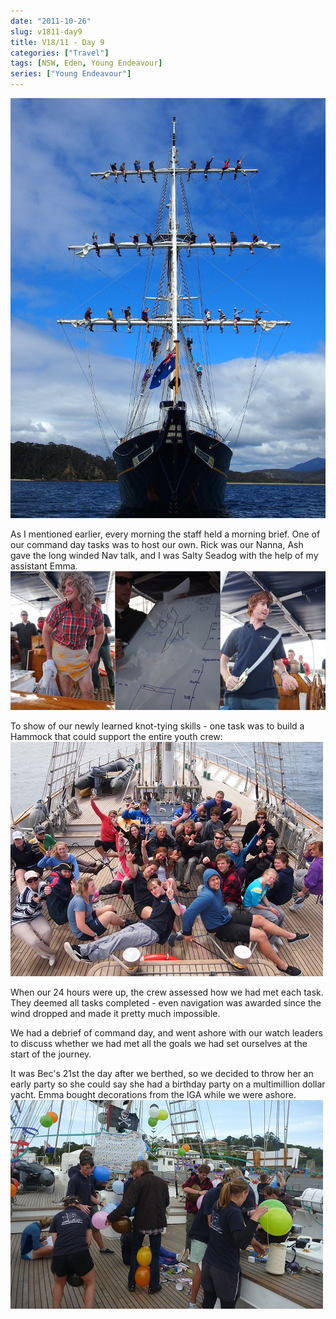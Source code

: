 ```yaml
---
date: "2011-10-26"
slug: v1811-day9
title: V18/11 - Day 9
categories: ["Travel"]
tags: [NSW, Eden, Young Endeavour]
series: ["Young Endeavour"]
---
```


![Young Endeavour](pa270812.jpg)

As I mentioned earlier, every morning the staff held a morning brief. One of our command day tasks was to host our own. Rick was our Nanna, Ash gave the long winded Nav talk, and I was Salty Seadog with the help of my assistant Emma.
![](morningbrief.jpg)

To show of our newly learned knot-tying skills - one task was to build a Hammock that could support the entire youth crew:
![](PA270826.jpg)

When our 24 hours were up, the crew assessed how we had met each task. They deemed all tasks completed - even navigation was awarded since the wind dropped and made it pretty much impossible.

We had a debrief of command day, and went ashore with our watch leaders to discuss whether we had met all the goals we had set ourselves at the start of the journey.

It was Bec's 21st the day after we berthed, so we decided to throw her an early party so she could say she had a birthday party on a multimillion dollar yacht. Emma bought decorations from the IGA while we were ashore.
![](P1090045.jpg)
